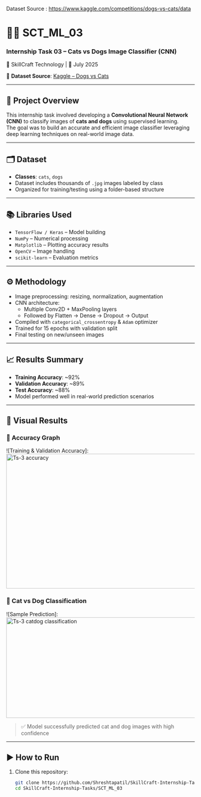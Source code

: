 Dataset Source : https://www.kaggle.com/competitions/dogs-vs-cats/data

# 🐶🐱 SCT_ML_03  
### Internship Task 03 – Cats vs Dogs Image Classifier (CNN)  
💼 SkillCraft Technology | 📅 July 2025  

🔗 **Dataset Source**: [Kaggle – Dogs vs Cats](https://www.kaggle.com/competitions/dogs-vs-cats/data)

---

## 🧠 Project Overview  
This internship task involved developing a **Convolutional Neural Network (CNN)** to classify images of **cats and dogs** using supervised learning.  
The goal was to build an accurate and efficient image classifier leveraging deep learning techniques on real-world image data.

---

## 🗂 Dataset  
- **Classes**: `cats`, `dogs`  
- Dataset includes thousands of `.jpg` images labeled by class  
- Organized for training/testing using a folder-based structure

---

## 📚 Libraries Used  
- `TensorFlow / Keras` – Model building  
- `NumPy` – Numerical processing  
- `Matplotlib` – Plotting accuracy results  
- `OpenCV` – Image handling  
- `scikit-learn` – Evaluation metrics

---

## ⚙️ Methodology  
- Image preprocessing: resizing, normalization, augmentation  
- CNN architecture:
  - Multiple Conv2D + MaxPooling layers  
  - Followed by Flatten → Dense → Dropout → Output  
- Compiled with `categorical_crossentropy` & `Adam` optimizer  
- Trained for 15 epochs with validation split  
- Final testing on new/unseen images

---

## 📈 Results Summary  
- **Training Accuracy**: ~92%  
- **Validation Accuracy**: ~89%  
- **Test Accuracy**: ~88%  
- Model performed well in real-world prediction scenarios

---

## 📸 Visual Results

### 🔹 Accuracy Graph  
![Training & Validation Accuracy]: <img width="959" height="360" alt="Ts-3 accuracy" src="https://github.com/user-attachments/assets/2723c03f-9132-4c80-97bf-c5a6a954fd55" />


### 🔹 Cat vs Dog Classification  
![Sample Prediction]: <img width="940" height="269" alt="Ts-3 catdog classification" src="https://github.com/user-attachments/assets/a9d4ed0b-82d6-4e66-8547-91bf2a3e8815" />


> ✅ Model successfully predicted cat and dog images with high confidence

---

## ▶️ How to Run

1. Clone this repository:  
   ```bash
   git clone https://github.com/Shreshtapatil/SkillCraft-Internship-Tasks.git
   cd SkillCraft-Internship-Tasks/SCT_ML_03
